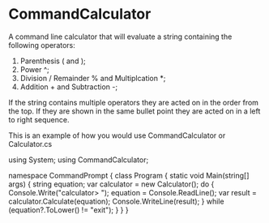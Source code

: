 # CommandCalculator

A command line calculator that will evaluate a string containing the following operators:
  1. Parenthesis ( and );
  2. Power ^;
  3. Division / Remainder % and Multiplcation *;
  4. Addition + and Subtraction -;
  
If the string contains multiple operators they are acted on in the order from the top. If they are shown in the same bullet point they are acted on in a left to right sequence.

This is an example of how you would use CommandCalculator or Calculator.cs

using System;
using CommandCalculator;

namespace CommandPrompt
{
    class Program
    {
        static void Main(string[] args)
        {
            string equation;
            var calculator = new Calculator();
            do
            {   
                Console.Write("calculator> ");
                equation = Console.ReadLine();
                var result = calculator.Calculate(equation);
                Console.WriteLine(result);
            } while (equation?.ToLower() != "exit");
        }
    }
}
